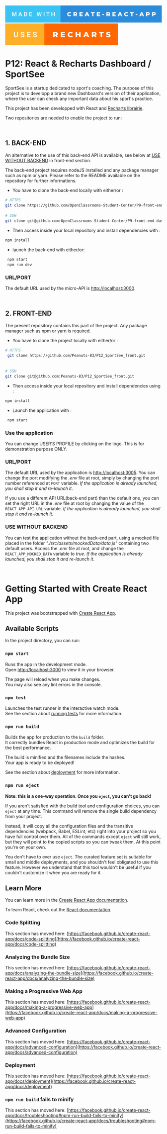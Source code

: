 [![forthebadge](./made-with-create-react-app.svg)](https://create-react-app.dev/)
[![forthebadge](./uses-recharts.svg)](https://recharts.org/en-US/)

# P12: React & Recharts Dashboard / SportSee

SportSee is a startup dedicated to sport's coaching. The purpose of this project is to developp a brand new Dashboard's version of their application, where the user can check any important data about his sport's practice.

This project has been developped with React and <a href="https://recharts.org/en-US/">Recharts librairie</a>.

Two repositories are needed to enable the project to run:

&nbsp;

## 1. BACK-END

An alternative to the use of this back-end API is available, see below at [USE WITHOUT BACKEND](#use-without-backend) in front-end section.

The back-end project requires nodeJS installed and any package manager such as npm or yarn. Please refer to the README available on the repository for further informations.

* You have to clone the back-end locally with either/or :

```bash
# HTTPS
git clone https://github.com/OpenClassrooms-Student-Center/P9-front-end-dashboard.git

# SSH
git clone git@github.com:OpenClassrooms-Student-Center/P9-front-end-dashboard.git
```

* Then access inside your local repository and install dependencies with :

```bash
npm install
```

* launch the back-end with either/or:

```bash
 npm start
 npm run dev
 ```

### URL/PORT

The default URL used by the micro-API is <http://localhost:3000>.

&nbsp;

## 2. FRONT-END

The present repository contains this part of the project. Any package manager such as npm or yarn is required.

* You have to clone the project locally with either/or :

```bash
# HTTPS
 git clone https://github.com/Peanuts-83/P12_SportSee_front.git


# SSH
git clone git@github.com:Peanuts-83/P12_SportSee_front.git
```

* Then access inside your local repository and install dependencies using :

```bash
npm install
```

* Launch the application with :

```bash
 npm start
 ```

### Use the application

You can change USER'S PROFILE by clicking on the logo. This is for demonstration purpose ONLY.

### URL/PORT

The default URL used by the application is <http://localhost:3005>.
You can change the port modifying the *.env* file at root, simply by changing the port number referenced at ```PORT``` variable. *If the application is already launched, you shall stop it and re-launch it*.

If you use a different API URL(back-end part) than the default one, you can set the right URL in the *.env* file at root by changing the value of the ```REACT_APP_API_URL``` variable. *If the application is already launched, you shall stop it and re-launch it*.

### USE WITHOUT BACKEND

You can test the application without the back-end part, using a mocked file placed in the folder *"./src/assets/mockedData/data.js"* containing two default users. Access the *.env* file at root, and change the ```REACT_APP_MOCKED_DATA``` variable to *true*. *If the application is already launched, you shall stop it and re-launch it*.

&nbsp;

# Getting Started with Create React App

This project was bootstrapped with [Create React App](https://github.com/facebook/create-react-app).

## Available Scripts

In the project directory, you can run:

### `npm start`

Runs the app in the development mode.\
Open [http://localhost:3000](http://localhost:3000) to view it in your browser.

The page will reload when you make changes.\
You may also see any lint errors in the console.

### `npm test`

Launches the test runner in the interactive watch mode.\
See the section about [running tests](https://facebook.github.io/create-react-app/docs/running-tests) for more information.

### `npm run build`

Builds the app for production to the `build` folder.\
It correctly bundles React in production mode and optimizes the build for the best performance.

The build is minified and the filenames include the hashes.\
Your app is ready to be deployed!

See the section about [deployment](https://facebook.github.io/create-react-app/docs/deployment) for more information.

### `npm run eject`

**Note: this is a one-way operation. Once you `eject`, you can't go back!**

If you aren't satisfied with the build tool and configuration choices, you can `eject` at any time. This command will remove the single build dependency from your project.

Instead, it will copy all the configuration files and the transitive dependencies (webpack, Babel, ESLint, etc) right into your project so you have full control over them. All of the commands except `eject` will still work, but they will point to the copied scripts so you can tweak them. At this point you're on your own.

You don't have to ever use `eject`. The curated feature set is suitable for small and middle deployments, and you shouldn't feel obligated to use this feature. However we understand that this tool wouldn't be useful if you couldn't customize it when you are ready for it.

## Learn More

You can learn more in the [Create React App documentation](https://facebook.github.io/create-react-app/docs/getting-started).

To learn React, check out the [React documentation](https://reactjs.org/).

### Code Splitting

This section has moved here: [https://facebook.github.io/create-react-app/docs/code-splitting](https://facebook.github.io/create-react-app/docs/code-splitting)

### Analyzing the Bundle Size

This section has moved here: [https://facebook.github.io/create-react-app/docs/analyzing-the-bundle-size](https://facebook.github.io/create-react-app/docs/analyzing-the-bundle-size)

### Making a Progressive Web App

This section has moved here: [https://facebook.github.io/create-react-app/docs/making-a-progressive-web-app](https://facebook.github.io/create-react-app/docs/making-a-progressive-web-app)

### Advanced Configuration

This section has moved here: [https://facebook.github.io/create-react-app/docs/advanced-configuration](https://facebook.github.io/create-react-app/docs/advanced-configuration)

### Deployment

This section has moved here: [https://facebook.github.io/create-react-app/docs/deployment](https://facebook.github.io/create-react-app/docs/deployment)

### `npm run build` fails to minify

This section has moved here: [https://facebook.github.io/create-react-app/docs/troubleshooting#npm-run-build-fails-to-minify](https://facebook.github.io/create-react-app/docs/troubleshooting#npm-run-build-fails-to-minify)
